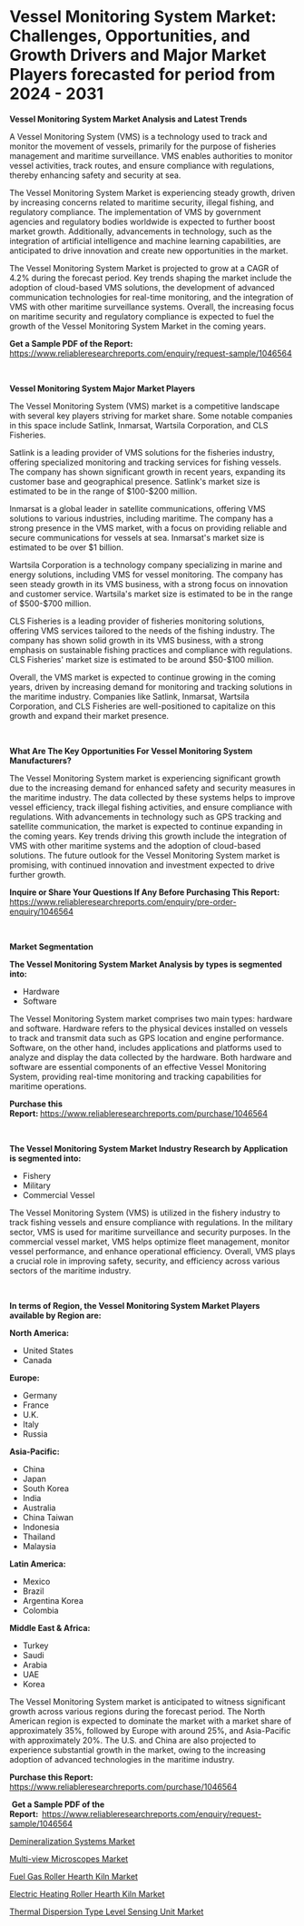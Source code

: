 <p><h1>Vessel Monitoring System Market: Challenges, Opportunities, and Growth Drivers and Major Market Players forecasted for period from 2024 - 2031</h1></p><p><strong>Vessel Monitoring System Market Analysis and Latest Trends</strong></p>
<p><p>A Vessel Monitoring System (VMS) is a technology used to track and monitor the movement of vessels, primarily for the purpose of fisheries management and maritime surveillance. VMS enables authorities to monitor vessel activities, track routes, and ensure compliance with regulations, thereby enhancing safety and security at sea.</p><p>The Vessel Monitoring System Market is experiencing steady growth, driven by increasing concerns related to maritime security, illegal fishing, and regulatory compliance. The implementation of VMS by government agencies and regulatory bodies worldwide is expected to further boost market growth. Additionally, advancements in technology, such as the integration of artificial intelligence and machine learning capabilities, are anticipated to drive innovation and create new opportunities in the market.</p><p>The Vessel Monitoring System Market is projected to grow at a CAGR of 4.2% during the forecast period. Key trends shaping the market include the adoption of cloud-based VMS solutions, the development of advanced communication technologies for real-time monitoring, and the integration of VMS with other maritime surveillance systems. Overall, the increasing focus on maritime security and regulatory compliance is expected to fuel the growth of the Vessel Monitoring System Market in the coming years.</p></p>
<p><strong>Get a Sample PDF of the Report:&nbsp;</strong> <a href="https://www.reliableresearchreports.com/enquiry/request-sample/1046564">https://www.reliableresearchreports.com/enquiry/request-sample/1046564</a></p>
<p>&nbsp;</p>
<p><strong>Vessel Monitoring System Major Market Players</strong></p>
<p><p>The Vessel Monitoring System (VMS) market is a competitive landscape with several key players striving for market share. Some notable companies in this space include Satlink, Inmarsat, Wartsila Corporation, and CLS Fisheries.</p><p>Satlink is a leading provider of VMS solutions for the fisheries industry, offering specialized monitoring and tracking services for fishing vessels. The company has shown significant growth in recent years, expanding its customer base and geographical presence. Satlink's market size is estimated to be in the range of $100-$200 million.</p><p>Inmarsat is a global leader in satellite communications, offering VMS solutions to various industries, including maritime. The company has a strong presence in the VMS market, with a focus on providing reliable and secure communications for vessels at sea. Inmarsat's market size is estimated to be over $1 billion.</p><p>Wartsila Corporation is a technology company specializing in marine and energy solutions, including VMS for vessel monitoring. The company has seen steady growth in its VMS business, with a strong focus on innovation and customer service. Wartsila's market size is estimated to be in the range of $500-$700 million.</p><p>CLS Fisheries is a leading provider of fisheries monitoring solutions, offering VMS services tailored to the needs of the fishing industry. The company has shown solid growth in its VMS business, with a strong emphasis on sustainable fishing practices and compliance with regulations. CLS Fisheries' market size is estimated to be around $50-$100 million.</p><p>Overall, the VMS market is expected to continue growing in the coming years, driven by increasing demand for monitoring and tracking solutions in the maritime industry. Companies like Satlink, Inmarsat, Wartsila Corporation, and CLS Fisheries are well-positioned to capitalize on this growth and expand their market presence.</p></p>
<p>&nbsp;</p>
<p><strong>What Are The Key Opportunities For Vessel Monitoring System Manufacturers?</strong></p>
<p><p>The Vessel Monitoring System market is experiencing significant growth due to the increasing demand for enhanced safety and security measures in the maritime industry. The data collected by these systems helps to improve vessel efficiency, track illegal fishing activities, and ensure compliance with regulations. With advancements in technology such as GPS tracking and satellite communication, the market is expected to continue expanding in the coming years. Key trends driving this growth include the integration of VMS with other maritime systems and the adoption of cloud-based solutions. The future outlook for the Vessel Monitoring System market is promising, with continued innovation and investment expected to drive further growth.</p></p>
<p><strong>Inquire or Share Your Questions If Any Before Purchasing This Report:</strong> <a href="https://www.reliableresearchreports.com/enquiry/pre-order-enquiry/1046564">https://www.reliableresearchreports.com/enquiry/pre-order-enquiry/1046564</a></p>
<p>&nbsp;</p>
<p><strong>Market Segmentation</strong></p>
<p><strong>The Vessel Monitoring System Market Analysis by types is segmented into:</strong></p>
<p><ul><li>Hardware</li><li>Software</li></ul></p>
<p><p>The Vessel Monitoring System market comprises two main types: hardware and software. Hardware refers to the physical devices installed on vessels to track and transmit data such as GPS location and engine performance. Software, on the other hand, includes applications and platforms used to analyze and display the data collected by the hardware. Both hardware and software are essential components of an effective Vessel Monitoring System, providing real-time monitoring and tracking capabilities for maritime operations.</p></p>
<p><strong>Purchase this Report:&nbsp;</strong><a href="https://www.reliableresearchreports.com/purchase/1046564">https://www.reliableresearchreports.com/purchase/1046564</a></p>
<p>&nbsp;</p>
<p><strong>The Vessel Monitoring System Market Industry Research by Application is segmented into:</strong></p>
<p><ul><li>Fishery</li><li>Military</li><li>Commercial Vessel</li></ul></p>
<p><p>The Vessel Monitoring System (VMS) is utilized in the fishery industry to track fishing vessels and ensure compliance with regulations. In the military sector, VMS is used for maritime surveillance and security purposes. In the commercial vessel market, VMS helps optimize fleet management, monitor vessel performance, and enhance operational efficiency. Overall, VMS plays a crucial role in improving safety, security, and efficiency across various sectors of the maritime industry.</p></p>
<p>&nbsp;</p>
<p><strong>In terms of Region, the Vessel Monitoring System Market Players available by Region are:</strong></p>
<p>
    <p> <strong> North America: </strong>
        <ul>
            <li>United States</li>
            <li>Canada</li>
        </ul>
        </p> 
    <p> <strong> Europe: </strong>
        <ul>
            <li>Germany</li>
            <li>France</li>
            <li>U.K.</li>
            <li>Italy</li>
            <li>Russia</li>
        </ul>
        </p> 
    <p> <strong> Asia-Pacific: </strong>
        <ul>
            <li>China</li>
            <li>Japan</li>
            <li>South Korea</li>
            <li>India</li>
            <li>Australia</li>
            <li>China Taiwan</li>
            <li>Indonesia</li>
            <li>Thailand</li>
            <li>Malaysia</li>
        </ul>
        </p> 
    <p> <strong> Latin America: </strong>
        <ul>
            <li>Mexico</li>
            <li>Brazil</li>
            <li>Argentina Korea</li>
            <li>Colombia</li>
        </ul>
        </p> 
    <p> <strong> Middle East & Africa: </strong>
        <ul>
            <li>Turkey</li>
            <li>Saudi</li>
            <li>Arabia</li>
            <li>UAE</li>
            <li>Korea</li>
        </ul>
    </p>
    </p>
<p><p>The Vessel Monitoring System market is anticipated to witness significant growth across various regions during the forecast period. The North American region is expected to dominate the market with a market share of approximately 35%, followed by Europe with around 25%, and Asia-Pacific with approximately 20%. The U.S. and China are also projected to experience substantial growth in the market, owing to the increasing adoption of advanced technologies in the maritime industry.</p></p>
<p><strong>Purchase this Report: </strong><a href="https://www.reliableresearchreports.com/purchase/1046564">https://www.reliableresearchreports.com/purchase/1046564</a></p>
<p>&nbsp;<strong>Get a Sample PDF of the Report:&nbsp;&nbsp;</strong><a href="https://www.reliableresearchreports.com/enquiry/request-sample/1046564">https://www.reliableresearchreports.com/enquiry/request-sample/1046564</a></p>
<p><strong></strong></p>
<p><p><a href="https://medium.com/@jasonmartin866/analyzing-demineralization-systems-market-global-industry-perspective-and-forecast-2024-to-2031-88f2b90a330a">Demineralization Systems Market</a></p><p><a href="https://medium.com/@kcekkboop72786/multi-view-microscopes-market-the-key-to-successful-business-strategy-forecast-till-2031-9182cbf7c57b">Multi-view Microscopes Market</a></p><p><a href="https://medium.com/@jeremybates83/fuel-gas-roller-hearth-kiln-market-analysis-and-sze-forecasted-for-period-from-2024-to-2031-28197bc7320d">Fuel Gas Roller Hearth Kiln Market</a></p><p><a href="https://medium.com/p/465393f910ee/edit">Electric Heating Roller Hearth Kiln Market</a></p><p><a href="https://medium.com/@jasonmartin866/thermal-dispersion-type-level-sensing-unit-market-outlook-industry-overview-and-forecast-2024-to-e1bbbaa2fbac">Thermal Dispersion Type Level Sensing Unit Market</a></p></p>